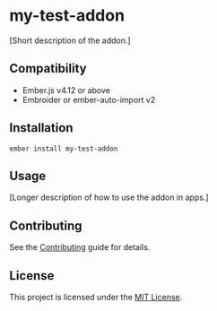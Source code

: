 # my-test-addon

[Short description of the addon.]

## Compatibility

- Ember.js v4.12 or above
- Embroider or ember-auto-import v2

## Installation

```
ember install my-test-addon
```

## Usage

[Longer description of how to use the addon in apps.]

## Contributing

See the [Contributing](CONTRIBUTING.md) guide for details.

## License

This project is licensed under the [MIT License](LICENSE.md).

